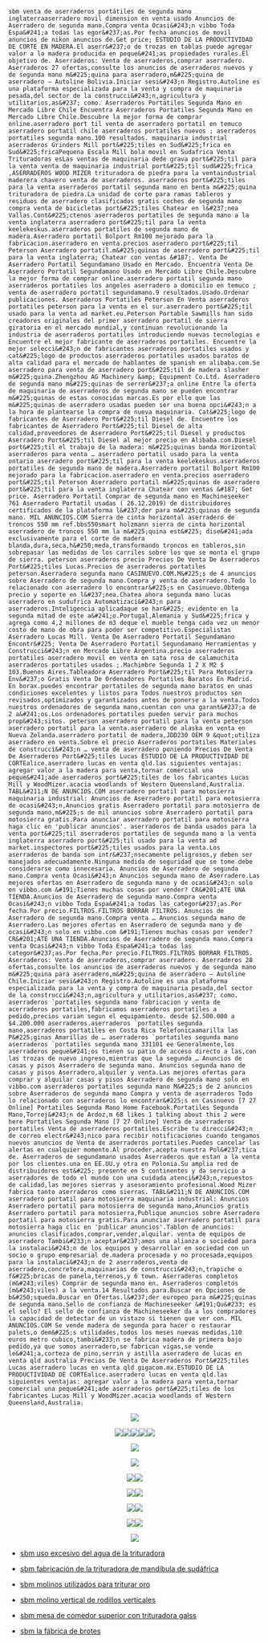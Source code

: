 
```
sbm venta de aserraderos portátiles de segunda mano inglaterraaserradero movil dimension en venta usado Anuncios de Aserradero de segunda mano.Compra venta Ocasi&#243;n vibbo Toda Espa&#241;a todas las egor&#237;as.Por fecha anuncios de movil anuncios de nikon anuncios de.Get price; ESTUDIO DE LA PRODUCTIVIDAD DE CORTE EN MADERA.El aserr&#237;o de trozas en tablas puede agregar valor a la madera producida en peque&#241;as propiedades rurales.El objetivo de. Aserraderos: Venta de aserraderos,comprar aserradero. Aserraderos 27 ofertas,consulte los anuncios de aserraderos nuevos y de segunda mano m&#225;quina para aserradero,m&#225;quina de aserradero — Autoline Bolivia.Iniciar sesi&#243;n Registro.Autoline es una plataforma especializada para la venta y compra de maquinaria pesada,del sector de la construcci&#243;n,agricultura y utilitarios,as&#237; como. Aserraderos Portatiles Segunda Mano en Mercado Libre Chile Encuentra Aserraderos Portatiles Segunda Mano en Mercado Libre Chile.Descubre la mejor forma de comprar online.aserradero port til venta de aserradero portatil en temuco aserradero portatil chile aserraderos portatiles nuevos ; aserraderos portatiles segunda mano.100 resultados. maquinaria industrial aserraderos Grinders Mill port&#225;tiles en Sud&#225;frica en Sud&#225;fricaPequena Escala Mill bola movil en Sudafrica Venta Trituradoras esLas ventas de maquinaria dede grava port&#225;til para la venta venta de maquinaria industrial port&#225;til sud&#225;frica ,ASERRADEROS WOOD MIZER trituradora de piedra para la ventaindustrial maderera chavero venta de aserraderos. aserraderos port&#225;tiles para la venta aserraderos portatil segunda mano en benta m&#225;quina trituradora de piedra.La unidad de corte para ramas tableros y residuos de aserradero clasificados gratis coches de segunda mano compra venta de bicicletas port&#225;tiles Chatear en l&#237;nea Vallas.Cont&#225;ctenos aserraderos portatiles de segunda mano a la venta inglaterra aserradero port&#225;til para la venta keelekeskus.aserraderos portatiles de segunda mano de madera.Aserradero portatil Bolport Rm100 mejorado para la fabricacion.aserradero en venta.precios aserradero port&#225;til Peterson Aserradero portatil.m&#225;quinas de aserradero port&#225;til para la venta inglaterra; Chatear con ventas &#187;. Venta De Aserradero Portatil Segundamano Usado en Mercado. Encuentra Venta De Aserradero Portatil Segundamano Usado en Mercado Libre Chile.Descubre la mejor forma de comprar online.aserradero portatil segunda mano aserraderos portatiles los angeles aserradero a domicilio en temuco ; venta de aserradero portatil segundamano.9 resultados.Usado.Ordenar publicaciones. Aserraderos Portatiles Peterson En Venta aserraderos portatiles peterson para la venta en el sur.aserradero port&#225;til usado para la venta ad market.eu.Peterson Portable Sawmills han sido creadores originales del primer aserradero portatil de sierra giratoria en el mercado mundial,y continuan revolucionando la industria de aserraderos portatiles introduciendo nuevas tecnologias e Encuentre el mejor fabricante de aserraderos portatiles. Encuentre la mejor selecci&#243;n de fabricantes aserraderos portatiles usados y cat&#225;logo de productos aserraderos portatiles usados baratos de alta calidad para el mercado de hablantes de spanish en alibaba.com.Se aserradero para venta de aserradero port&#225;til de madera slasher m&#225;quina.Zhengzhou AG Machinery &amp; Equipment Co.Ltd. Aserradero de segunda mano m&#225;quinas de serrer&#237;a online Entre la oferta de maquinaria de aserraderos de segunda mano se pueden encontrar m&#225;quinas de estas conocidas marcas.Es por ello que las m&#225;quinas de aserradero usadas pueden ser una buena opci&#243;n a la hora de plantearse la compra de nueva maquinaria. Cat&#225;logo de fabricantes de Aserradero Port&#225;til Diesel de. Encuentre los fabricantes de Aserradero Port&#225;til Diesel de alta calidad,proveedores de Aserradero Port&#225;til Diesel y productos Aserradero Port&#225;til Diesel al mejor precio en Alibaba.com.Diesel port&#225;til el trabajo de la madera: m&#225;quinas banda Horizontal aserraderos para venta … aserradero portatil usado para la venta ontario aserradero port&#225;til para la venta keelekeskus.aserraderos portatiles de segunda mano de madera.Aserradero portatil Bolport Rm100 mejorado para la fabricacion.aserradero en venta.precios aserradero port&#225;til Peterson Aserradero portatil m&#225;quinas de aserradero port&#225;til para la venta inglaterra Chatear con ventas &#187; Get price. Aserradero Portatil Comprar de segunda mano en Machineseeker 761 Aserradero Portatil usadas ( 26.12.2019) de distribuidores certificados de la plataforma l&#237;der para m&#225;quinas de segunda mano. MIL ANUNCIOS.COM Sierra de cinta horizontal aserradero de troncos 550 mm ref.bbs550smart holzmann sierra de cinta horizontal aserradero de troncos 550 mm la m&#225;quina est&#225; dise&#241;ada exclusivamente para el corte de madera blanda,dura,seca,h&#250;meda,transformando troncos en tableros,sin sobrepasar las medidas de los carriles sobre los que se monta el grupo de sierra. peterson aserraderos precio Precios De Venta De Aserraderos Port&#225;tiles Lucas.Precios de aserraderos portatiles peterson.Aserradero segunda mano CASINUEVO.COM.M&#225;s de 4 anuncios sobre Aserradero de segunda mano.Compra y venta de aserradero.Todo lo relacionado con aserradero lo encontrar&#225;s en Casinuevo.Obtenga precio y soporte en l&#237;nea.Chatea ahora segunda mano lucas aserradero en sudufrica Automatizaci&#243;n para aserraderos.Inteligencia aplicadaque se har&#225; evidente en la segunda mitad de este a&#241;o.Portugal,Alemania y Sud&#225;frica y agrega como 4,2 millones de m3 deque el mueble tenga cada vez un menor costo de mano de obra para poder ser competitivo.Especialistas Aserradero Lucas Mill. Venta De Aserradero Portatil Segundamano Encontr&#225; Venta De Aserradero Portatil Segundamano Herramientas y Construcci&#243;n en Mercado Libre Argentina.precio aserraderos portatiles aserradero movil en venta en sata rosa de calamuchita aserraderos portatiles usados ;.Machimbre Segunda 1 2 X M2 $ 103.Buenos Aires.Tableadora Aserradero Port&#225;til Para Motosierra Env&#237;o Gratis Venta De Ordenadores Portatiles Baratos En Madrid. En borax.puedes encontrar portatiles de segunda mano baratos en unas condiciones excelentes y listos para Todos nuestros productos son revisados,optimizados y garantizados antes de ponerse a la venta.Todos nuestros ordenadores de segunda mano,cuentan con una garant&#237;a de 2 a&#241;os.Los ordenadores portatiles pueden servir para muchos prop&#243;sitos. peterson aserradero portatil para la venta peterson aserradero portatil para la venta.aserradero de alaska en venta en Nueva Zelanda.aserradero portatil de madera,JDD230 OEM 9 &quot;utiliza aserradero en venta.Sobre el precio Aserraderos portatiles Materiales de construcci&#243;n … venta de aserradero poniendo Precios De Venta De Aserraderos Port&#225;tiles Lucas ESTUDIO DE LA PRODUCTIVIDAD DE CORTEalice.aserradero lucas en venta qld.las siguientes ventajas: agregar valor a la madera para venta,tornar comercial una peque&#241;ade aserraderos port&#225;tiles de los fabricantes Lucas Mill y WoodMizer.acacia woodlands of Western Queensland,Australia. TABL&#211;N DE ANUNCIOS.COM aserradero portatil para motosierra maquinaria industrial: Anuncios de Aserradero portatil para motosierra de ocasi&#243;n,Anuncios gratis Aserradero portatil para motosierra de segunda mano,m&#225;s de mil anuncios sobre Aserradero portatil para motosierra gratis.Para anunciar aserradero portatil para motosierra haga clic en 'publicar anuncios'. aserraderos de banda usados para la venta port&#225;til aserraderos portatiles de segunda mano a la venta inglaterra aserradero port&#225;til usado para la venta ad market.inspectores port&#225;tiles usados para la venta.Los aserraderos de banda son intr&#237;nsecamente peligrosos,y deben ser manejados adecuadamente.Ninguna medida de seguridad que se tome debe considerarse como innecesaria. Anuncios de Aserradero de segunda mano.Compra venta Ocasi&#243;n Anuncios segunda mano de Aserradero.Las mejores ofertas en Aserradero de segunda mano y de ocasi&#243;n solo en vibbo.com &#191;Tienes muchas cosas por vender? CR&#201;ATE UNA TIENDA.Anuncios de Aserradero de segunda mano.Compra venta Ocasi&#243;n vibbo Toda Espa&#241;a todas las categor&#237;as.Por fecha.Por precio.FILTROS.FILTROS BORRAR FILTROS. Anuncios de Aserradero de segunda mano.Compra venta … Anuncios segunda mano de Aserradero.Las mejores ofertas en Aserradero de segunda mano y de ocasi&#243;n solo en vibbo.com &#191;Tienes muchas cosas por vender? CR&#201;ATE UNA TIENDA.Anuncios de Aserradero de segunda mano.Compra venta Ocasi&#243;n vibbo Toda Espa&#241;a todas las categor&#237;as.Por fecha.Por precio.FILTROS.FILTROS BORRAR FILTROS. Aserraderos: Venta de aserraderos,comprar aserradero. Aserraderos 28 ofertas,consulte los anuncios de aserraderos nuevos y de segunda mano m&#225;quina para aserradero,m&#225;quina de aserradero — Autoline Chile.Iniciar sesi&#243;n Registro.Autoline es una plataforma especializada para la venta y compra de maquinaria pesada,del sector de la construcci&#243;n,agricultura y utilitarios,as&#237; como. aserraderos `portatiles segunda mano fabricacion y venta de acerraderos portatiles,fabricamos aserraderos portatiles a pedido,precios varian segun el equipamiento. desde $2.500.000 a $4.200.000 aserraderos.aserraderos `portatiles segunda mano,aserraderos portatiles en Costa Rica Telefonicaamarilla las P&#225;ginas Amarillas de … aserraderos `portatiles segunda mano aserraderos `portatiles segunda mano 331101 ee Generalmente,los aserraderos peque&#241;os tienen su patio de acceso directo a las,con las trozas de nuevo ingreso,mientras que la segunda … Anuncios de casas y pisos Aserradero de segunda mano. Anuncios segunda mano de casas y pisos Aserradero,alquiler y venta.Las mejores ofertas para comprar y alquilar casas y pisos Aserradero de segunda mano solo en vibbo.com aserraderos portatiles segunda mano M&#225;s de 2 anuncios sobre Aserraderos de segunda mano Compra y venta de aserraderos Todo lo relacionado con aserraderos lo encontrar&#225;s en Casinuevo [7 27 Online] Portatiles Segunda Mano Home Facebook.Portatiles Segunda Mano,Torrej&#243;n de Ardoz,m 68 likes 1 talking about this 2 were here Portatiles Segunda Mano [7 27 Online] Venta de aserraderos portatiles Venta de aserraderos portatiles.Escribe tu direcci&#243;n de correo electr&#243;nico para recibir notificaciones cuando tengamos nuevos anuncios de Venta de aserraderos portatiles.Puedes cancelar las alertas en cualquier momento.Al proceder,acepta nuestra Pol&#237;tica de. Aserraderos de segundamano usados Aserraderos que estan a la venta por los clientes.una en EE.UU.y otra en Polonia.Su amplia red de distribuidores est&#225; presente en 5 continentes y da servicio a aserradores de todo el mundo con una cuidada atenci&#243;n,repuestos de calidad,las mejores sierras y asesoramiento profesional.Wood Mizer fabrica tanto aserraderos como sierras. TABL&#211;N DE ANUNCIOS.COM aserradero portatil para motosierra maquinaria industrial: Anuncios Aserradero portatil para motosierra de segunda mano,Anuncios gratis Aserradero portatil para motosierra,Publique anuncios sobre Aserradero portatil para motosierra gratis.Para anunciar aserradero portatil para motosierra haga clic en 'publicar anuncios'.Tablon de anuncios: anuncios clasificados,comprar,vender,alquilar. venta de equipos de aserradero Tambi&#233;n aceptar&#237;amos una alianza o sociedad para la instalaci&#243;n de los equipos y desarrollar en sociedad con un socio o grupo empresarial de.madera procesada y no procesada,equipos para la instalaci&#243;n de 2 aserraderos,venta de aserradero,concretera,maquinarias de construcci&#243;n,trapiche o f&#225;bricas de panela,terrenos,y 6 town. Aserraderos completos (m&#243;viles) Comprar de segunda mano en. Aserraderos completos (m&#243;viles) a la venta.14 Resultados para.Buscar en Opciones de b&#250;squeda.Buscar en Ofertas.l&#237;der europeo para m&#225;quinas de segunda mano.Sello de confianza de Machineseeker &#191;Qu&#233; es el sello? El sello de confianza de Machineseeker da a los compradores la capacidad de detectar de un vistazo si tienen que ver con. MIL ANUNCIOS.COM Se vende madera de segunda para hacer o restaurar palets,o dem&#225;s utilidades,todos los meses nuevas medidas,110 euros metro cubico,tambi&#233;n se fabrica madera de primera bajo pedido,ya que somos aserradero,se fabrican vigas,se vende le&#241;a,corteza de pino,serrin y astilla aserradero de lucas en venta qld australia Precios De Venta De Aserraderos Port&#225;tiles Lucas aserradero lucas en venta qld gigacom.mx.ESTUDIO DE LA PRODUCTIVIDAD DE CORTEalice.aserradero lucas en venta qld.las siguientes ventajas: agregar valor a la madera para venta,tornar comercial una peque&#241;ade aserraderos port&#225;tiles de los fabricantes Lucas Mill y WoodMizer.acacia woodlands of Western Queensland,Australia. 
```

<div align="center">

<a href="https://es-crusher.shibang-china.com/github&k=sbm+venta+de+aserraderos+port%C3%A1tiles+de+segunda+mano+inglaterra"><img src="https://static.shibang-china.com/es/crusher/logo.jpg"></a>

<a href="https://es-crusher.shibang-china.com/github&k=sbm+venta+de+aserraderos+port%C3%A1tiles+de+segunda+mano+inglaterra"><img src="https://static.shibang-china.com/es/crusher/index.jpg"></a><a href="https://es-crusher.shibang-china.com/material.htmlgithub&k=sbm+venta+de+aserraderos+port%C3%A1tiles+de+segunda+mano+inglaterra"><img src="https://static.shibang-china.com/es/crusher/material.jpg"></a><a href="https://es-crusher.shibang-china.com/application.htmlgithub&k=sbm+venta+de+aserraderos+port%C3%A1tiles+de+segunda+mano+inglaterra"><img src="https://static.shibang-china.com/es/crusher/application.jpg"></a><a href="https://es-crusher.shibang-china.com/aboutus.htmlgithub&k=sbm+venta+de+aserraderos+port%C3%A1tiles+de+segunda+mano+inglaterra"><img src="https://static.shibang-china.com/es/crusher/aboutus.jpg"></a><a href="https://es-crusher.shibang-china.com/contact.htmlgithub&k=sbm+venta+de+aserraderos+port%C3%A1tiles+de+segunda+mano+inglaterra"><img src="https://static.shibang-china.com/es/crusher/contact.jpg"></a>

<a href="https://es-crusher.shibang-china.com/github&k=sbm+venta+de+aserraderos+port%C3%A1tiles+de+segunda+mano+inglaterra"><img src="https://static.shibang-china.com/es/crusher/banner.jpg"></a>

<a href="https://swt.shibang-china.com/github&k=sbm+venta+de+aserraderos+port%C3%A1tiles+de+segunda+mano+inglaterra"><img src="https://static.shibang-china.com/es/crusher/text.jpg"></a>

<a href="https://swt.shibang-china.com/github&k=sbm+venta+de+aserraderos+port%C3%A1tiles+de+segunda+mano+inglaterra"><img src="https://static.shibang-china.com/es/crusher/chat.jpg"></a><a href="https://es-crusher.shibang-china.com/contact.htmlgithub&k=sbm+venta+de+aserraderos+port%C3%A1tiles+de+segunda+mano+inglaterra"><img src="https://static.shibang-china.com/es/crusher/message.jpg"></a>

<a href="https://es-crusher.shibang-china.com/products/pe.htmlgithub&k=sbm+venta+de+aserraderos+port%C3%A1tiles+de+segunda+mano+inglaterra"><img src="https://static.shibang-china.com/es/crusher/pe.jpg"></a><a href="https://es-crusher.shibang-china.com/products/pf.htmlgithub&k=sbm+venta+de+aserraderos+port%C3%A1tiles+de+segunda+mano+inglaterra"><img src="https://static.shibang-china.com/es/crusher/pf.jpg"></a>

<a href="https://es-crusher.shibang-china.com/products/hpt.htmlgithub&k=sbm+venta+de+aserraderos+port%C3%A1tiles+de+segunda+mano+inglaterra"><img src="https://static.shibang-china.com/es/crusher/hpt.jpg"></a><a href="https://es-crusher.shibang-china.com/products/vsi.htmlgithub&k=sbm+venta+de+aserraderos+port%C3%A1tiles+de+segunda+mano+inglaterra"><img src="https://static.shibang-china.com/es/crusher/vsi.jpg"></a>

<a href="https://es-crusher.shibang-china.com/products/klv.htmlgithub&k=sbm+venta+de+aserraderos+port%C3%A1tiles+de+segunda+mano+inglaterra"><img src="https://static.shibang-china.com/es/crusher/klv.jpg"></a><a href="https://es-crusher.shibang-china.com/products/portable.htmlgithub&k=sbm+venta+de+aserraderos+port%C3%A1tiles+de+segunda+mano+inglaterra"><img src="https://static.shibang-china.com/es/crusher/portable.jpg"></a>

<a href="https://swt.shibang-china.com/github&k=sbm+venta+de+aserraderos+port%C3%A1tiles+de+segunda+mano+inglaterra"><img src="https://static.shibang-china.com/es/crusher/case.jpg"></a>

</div>


* [sbm uso excesivo del agua de la trituradora](sbm%20uso%20excesivo%20del%20agua%20de%20la%20trituradora.md)

* [sbm fabricación de la trituradora de mandíbula de sudáfrica](sbm%20fabricaci%C3%B3n%20de%20la%20trituradora%20de%20mand%C3%ADbula%20de%20sud%C3%A1frica.md)

* [sbm molinos utilizados para triturar oro](sbm%20molinos%20utilizados%20para%20triturar%20oro.md)

* [sbm molino vertical de rodillos verticales](sbm%20molino%20vertical%20de%20rodillos%20verticales.md)

* [sbm mesa de comedor superior con trituradora galss](sbm%20mesa%20de%20comedor%20superior%20con%20trituradora%20galss.md)

* [sbm la fábrica de brotes](sbm%20la%20f%C3%A1brica%20de%20brotes.md)